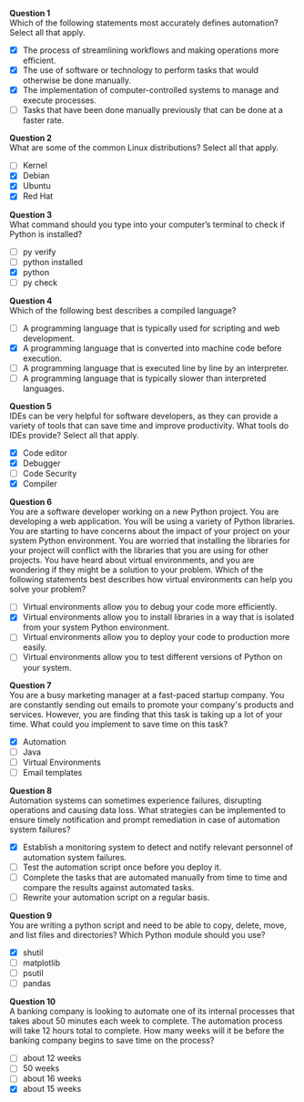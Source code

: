 **Question 1**<br>
Which of the following statements most accurately defines automation? Select all that apply.
- [x] The process of streamlining workflows and making operations more efficient.
- [x] The use of software or technology to perform tasks that would otherwise be done manually.
- [x] The implementation of computer-controlled systems to manage and execute processes.
- [ ] Tasks that have been done manually previously that can be done at a faster rate.

**Question 2**<br>
What are some of the common Linux distributions? Select all that apply.
- [ ] Kernel
- [x] Debian
- [x] Ubuntu
- [x] Red Hat

**Question 3**<br>
What command should you type into your computer’s terminal to check if Python is installed?
- [ ] py verify
- [ ] python installed
- [x] python
- [ ] py check

**Question 4**<br>
Which of the following best describes a compiled language?
- [ ] A programming language that is typically used for scripting and web development.
- [x] A programming language that is converted into machine code before execution.
- [ ] A programming language that is executed line by line by an interpreter.
- [ ] A programming language that is typically slower than interpreted languages.

**Question 5**<br>
IDEs can be very helpful for software developers, as they can provide a variety of tools that can save time and improve productivity.
What tools do IDEs provide? Select all that apply. 
- [x] Code editor
- [x] Debugger
- [ ] Code Security
- [x] Compiler

**Question 6**<br>
You are a software developer working on a new Python project. You are developing a web application. You will be using a variety of Python libraries. 
You are starting to have concerns about the impact of your project on your system Python environment. 
You are worried that installing the libraries for your project will conflict with the libraries that you are using for other projects. 
You have heard about virtual environments, and you are wondering if they might be a solution to your problem. 
Which of the following statements best describes how virtual environments can help you solve your problem?
- [ ] Virtual environments allow you to debug your code more efficiently.
- [x] Virtual environments allow you to install libraries in a way that is isolated from your system Python environment.
- [ ] Virtual environments allow you to deploy your code to production more easily.
- [ ] Virtual environments allow you to test different versions of Python on your system.

**Question 7**<br>
You are a busy marketing manager at a fast-paced startup company. You are constantly sending out emails to promote your company's products and services. 
However, you are finding that this task is taking up a lot of your time. What could you implement to save time on this task?
- [x] Automation
- [ ] Java
- [ ] Virtual Environments
- [ ] Email templates

**Question 8**<br>
Automation systems can sometimes experience failures, disrupting operations and causing data loss. 
What strategies can be implemented to ensure timely notification and prompt remediation in case of automation system failures?
- [x] Establish a monitoring system to detect and notify relevant personnel of automation system failures.
- [ ] Test the automation script once before you deploy it. 
- [ ] Complete the tasks that are automated manually from time to time and compare the results against automated tasks. 
- [ ] Rewrite your automation script on a regular basis. 

**Question 9**<br>
You are writing a python script and need to be able to copy, delete, move, and list files and directories? Which Python module should you use?
- [x] shutil
- [ ] matplotlib
- [ ] psutil
- [ ] pandas

**Question 10**<br>
A banking company is looking to automate one of its internal processes that takes about 50 minutes each week to complete. 
The automation process will take 12 hours total to complete. How many weeks will it be before the banking company begins to save time on the process?
- [ ] about 12 weeks 
- [ ] 50 weeks 
- [ ] about 16 weeks
- [x] about 15 weeks
